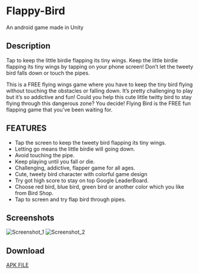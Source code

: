 # Flappy-Bird

  An android game made in Unity
  
## Description

Tap to keep the little birdie flapping its tiny wings. Keep the little birdie flapping its tiny wings by tapping on your phone screen! Don’t let the tweety bird falls down or touch the pipes.

This is a FREE flying wings game where you have to keep the tiny bird flying without touching the obstacles or falling down. It’s pretty challenging to play but it’s so addictive and fun! Could you help this cute little twitty bird to stay flying through this dangerous zone? You decide! Flying Bird is the FREE fun flapping game that you’ve been waiting for.

## FEATURES

  - Tap the screen to keep the tweety bird flapping its tiny wings.
  - Letting go means the little birdie will going down.
  - Avoid touching the pipe.
  - Keep playing until you fall or die.
  - Challenging, addictive, flapper game for all ages.
  - Cute, tweety bird character with colorful game design
  - Try got high score to stay on top Google LeaderBoard.
  - Choose red bird, blue bird, green bird or another color which you like from Bird Shop.
  - Tap to screen and try flap bird through pipes.

## Screenshots 

![Screenshot_1](https://res.cloudinary.com/vikcloud/image/upload/v1601617257/Screenshot_20201002-110704_Flappy_Bird_kkisn4.png)
![Screenshot_2](https://res.cloudinary.com/vikcloud/image/upload/v1601617257/Screenshot_20201002-110642_Flappy_Bird_eirkki.png)

## Download
[APK FILE](https://drive.google.com/file/d/14dsFCKjh0S1PcRY1VcyyiPff-gIZOr53/view?usp=sharing)
